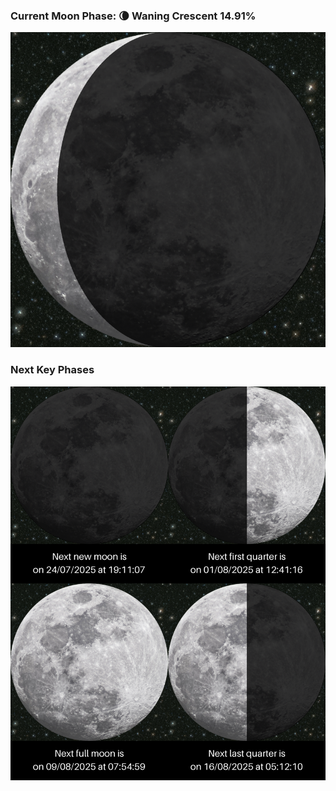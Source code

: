### Current Moon Phase: 🌘 Waning Crescent 14.91%
![Moon Phase](moonphase.png)
### Next Key Phases
![Gallery](gallery.png)